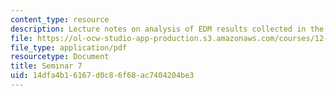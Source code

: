 ```yaml
---
content_type: resource
description: Lecture notes on analysis of EDM results collected in the previous week.
file: https://ol-ocw-studio-app-production.s3.amazonaws.com/courses/12-s56-gps-where-are-you-fall-2008/14dfa4b16167d0c86f68ac7404204be3_12s56_sem07.pdf
file_type: application/pdf
resourcetype: Document
title: Seminar 7
uid: 14dfa4b1-6167-d0c8-6f68-ac7404204be3
---
```

